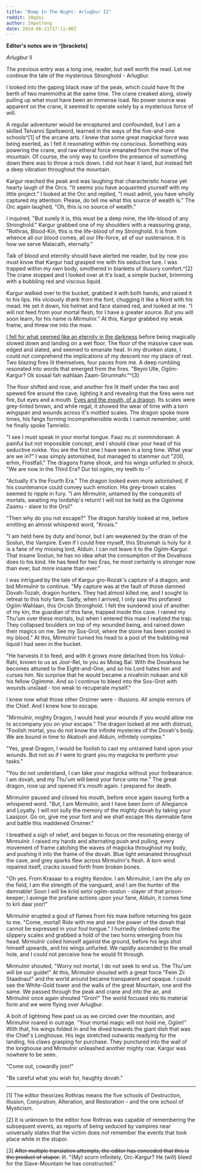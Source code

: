 ```yaml
---
title: "Bump In The Night: Arlugbur II"
reddit: 28qdxi
author: Impetrong
date: 2014-06-21T17:11:00Z
---
```


**Editor's notes are in ^[brackets]**

*Arlugbur* II

The previous entry was a long one, reader, but well worth the read. Let me continue the tale of the mysterious Stronghold - Arlugbur.

I looked into the gaping black maw of the peak, which could have fit the berth of two mammoths at the same time. The crane creaked along, slowly pulling up what must have been an immense load. No power source was apparent on the crane, it seemed to operate solely by a mysterious force of will.

A regular adventurer would be enraptured and confounded, but I am a skilled Telvanni Spellsword, learned in the ways of the five-and-one schools^[1] of the arcane arts. I knew that some great magickal force was being exerted, as I felt it resonating within my conscious. Something was powering the crane, and raw etheral force emanated from the maw of the mountain. Of course, the only way to confirm the presence of something down there was to throw a rock down. I did not hear it land, but instead felt a deep vibration throughout the mountain.

Kargur reached the peak and was laughing that characteristic hoarse yet hearty laugh of the Orcs. "It seems you have acquainted yourself with my little project." I looked at the Orc and replied, "I must admit, you have wholly captured my attention. Please, do tell me what this source of wealth is." The Orc again laughed, "Oh, this is no source of wealth."

I inquired, "But surely it is, this must be a deep mine, the life-blood of any Stronghold." Kargur grabbed one of my shoulders with a reassuring grasp, "Rothras, Blood-Kin, this is the life-blood of my Stronghold. It is from whence all our blood comes, all our life-force, all of our sustenance. It is how we serve Malacath, eternally."

Talk of blood and eternity should have alerted me reader, but by now you must know that Kargur had grasped me with his seductive lure. I was trapped within my own body, smothered in blankets of illusory comfort.^[2] The crane stopped and I looked over at it's load, a simple bucket, brimming with a bubbling red and viscous liquid.

Kargur walked over to the bucket, grabbed it with both hands, and raised it to his lips. His viciously drank from the font, chugging it like a Nord with his mead. He set it down, his helmet and face stained red, and looked at me. "I will not feed from your mortal flesh, for I have a greater source. But you will soon learn, for his name is Mirmulnir." At this, Kargur grabbed my weak frame, and threw me into the maw.

[I fell for what seemed like an eternity in the darkness](https://i.imgur.com/EjIx2fz.png) before being magically slowed down and landing on a wet floor. The floor of the massive cave was edged and slated, and seemed to emanate heat. In my drunken state, I could not comprehend the implications of my descent nor my place of rest. Two blazing fires lit themselves, four paces from me. A deep rumbling resonated into words that emerged from the fires. "Beyni Ulle, Ogiim-Kargur? Ok sosaal fah wahlaan Zaam-Strunmahi."^[3]

The floor shifted and rose, and another fire lit itself under the two and spewed fire around the cave, lighting it and revealing that the fires were not fire, but eyes and a mouth. [Eyes and the mouth, of a dragon](https://i.imgur.com/rUoU7LG.png). Its scales were grey-tinted brown, and while regal, it showed the wear of time with a torn wingspan and wounds across it's mottled scales. The dragon spoke more times, his fangs forming incomprehensible words I cannot remember, until he finally spoke Tamrielic.

"I see I must speak in your mortal tongue. Faaz nu zi vonmindoraan. A painful but not impossible concept, and I should clear your head of his seductive nokke. You are the first one I have seen in a long time. What year are we in?" I was simply astonished, but managed to stammer out "200, erhm, Frostfall." The dragons frame shook, and his wings unfurled in shock. "We are now in the Third Era? Dur tol ogiim, my teeth to -"

"Actually it's the Fourth Era." The dragon looked even more astonished, if his countenance could convey such emotion. His grey-brown scales seemed to ripple in fury. "I am Mirmulnir, untamed by the conquests of mortals, awaiting my lordship's return! I will not be held as the Ogiimme Zaamu - slave to the Orsi!"

"Then why do you not escape?" The dragon harshly looked at me, before emitting an almost whispered word, "Krosis."

"I am held here by duty and honor, but I am weakened by the drain of the Soslun, the Vampire. Even if I could free myself, this Strunmah is holy for it is a fane of my missing lord, Alduin. I can not leave it to the Ogiim-Kargur. That insane Soslun, he has no idea what the consumption of the Dovahsos does to his kind. He has feed for two Eras, he most certainly is stronger now than ever, but more insane than ever."

I was intrigued by the tale of Kargur gro-Rozak's capture of a dragon, and bid Mirmulnir to continue. "My capture was at the fault of those damned Dovah-Tozah, dragon hunters. They had almost killed me, and I sought to retreat to this holy fane. Sadly, when I arrived, I only saw this profaned Ogiim-Wahlaan, this Orcish Stronghold. I felt the sundered soul of another of my kin, the guardian of this fane, trapped inside this cave. I rained my Thu'um over these mortals, but when I entered this maw I realized the trap. They collapsed boulders on top of my wounded being, and rained down their magics on me. See my Sos-Grot, where the stone has been pooled in my blood." At this, Mirmulnir turned his head to a pool of the bubbling red liquid I had seen in the bucket.

"He harvests it to feed, and with it grows more detached from his Vokul-Rahi, known to us as Joor-Rel, to you as Molag Bal. With the Dovahsos he becomes attuned to the Eight-and-One, and so his Lord hates him and curses him. No surprise that he would became a nivahriin nokaan and kill his fellow Ogiimme. And so I continue to bleed into the Sos-Grot with wounds unslaad - too weak to recuperate myself."

I knew now what those other Orsimer were - illusions. All simple mirrors of the Chief. And I knew how to escape.

"Mirmulnir, mighty Dragon, I would heal your wounds if you would allow me to accompany you on your escape." The dragon looked at me with distrust, "Foolish mortal, you do not know the infinite mysteries of the Dovah's body. We are bound in time to Akatosh and Alduin, infinitely complex."

"Yes, great Dragon, I would be foolish to cast my untrained hand upon your wounds. But not so if I were to grant you my magicka to perform your tasks."

"You do not understand, I can take your magicka without your forbearance. I am dovah, and my Thu'um will bend your force unto me." The great dragon, rose up and opened it's mouth again. I prepared for death.

Mirmulnir paused and closed his mouth, before once again issuing forth a whispered word. "But, I am Mirmulnir, and I have been born of Allegiance and Loyalty. I will not sully the memory of the mighty dovah by taking your Laasjoor. Go on, give me your font and we shall escape this damnable fane and battle this maddened Orsimer."

I breathed a sigh of relief, and began to focus on the resonating energy of Mirmulnir. I raised my hands and alternating push and pulling, every movement of frame catching the waves of magicka throughout my body, and pushing it into the frame of the dovah. Blue light emanated throughout the cave, and grey sparks flew across Mirmulnir's flesh. A torn wind repaired itself, cracks issued forth from broken bones.

"Oh yes. From Krasaar to a mighty Kendov. I am Mirmulnir, I am the ally on the field, I am the strength of the vanguard, and I am the hunter of the damnable! Soon I will be kriid setol ogiim-soslun - slayer of that prison-keeper; I avenge the profane actions upon your fane, Alduin, it comes time to krii daar joor!"

Mirmulnir erupted a gout of flames from his maw before returning his gaze to me. "Come, mortal! Ride with me and see the power of the dovah that cannot be expressed in your foul tongue." I hurriedly climbed onto the slippery scales and grabbed a hold of the two horns emerging from his head. Mirmulnir coiled himself against the ground, before his legs shot himself upwards, and his wings unfurled. We rapidly ascended to the small hole, and I could not perceive how he would fit through.

Mirmulnir shouted, "Worry not mortal, I do not seek to end us. The Thu'um will be our guide!" At this, Mirmulnir shouted with a great force "Feim Zii Staadnau!" and the world around became transparent and opaque. I could see the White-Gold tower and the walls of the great Mountain, one and the same. We passed through the peak and crane and into the air, and Mirmulnir once again shouted "Gron!" The world focused into its material form and we were flying over Arlugbur.

A bolt of lightning flew past us as we circled over the mountain, and Mirmulnir roared in outrage. "Your mortal magic will not hold me, Ogiim!" With that, his wings folded in and he dived towards the giant dish that was the Chief's Longhouse. His legs stretched outwards readying for the landing, his claws grasping for purchase. They punctured into the wall of the longhouse and Mirmulnir unleashed another mighty roar. Kargur was nowhere to be seen.

"Come out, cowardly joor!"

"Be careful what you wish for, haughty dovah."

***
[1] The editor theorizes Rothras means the five schools of Destruction, Illusion, Conjuration, Alteration, and Restoration - and the one school of Mysticism.

[2] It is unknown to the editor how Rothras was capable of remembering the subsequent events, as reports of being seduced by vampires near universally states that the victim does not remember the events that took place while in the stupor.

[3] ~~After multiple translation attempts, the editor has conceded that this is the product of stupor.~~ lit. "(My) scorn infinitely, Orc-Kargur? He (will) bleed for the Slave-Mountain he has constructed."

